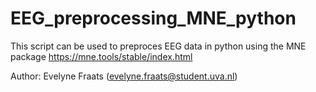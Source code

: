 # EEG_preprocessing_MNE_python
This script can be used to preproces EEG data in python using the MNE package https://mne.tools/stable/index.html

Author: Evelyne Fraats (evelyne.fraats@student.uva.nl)

